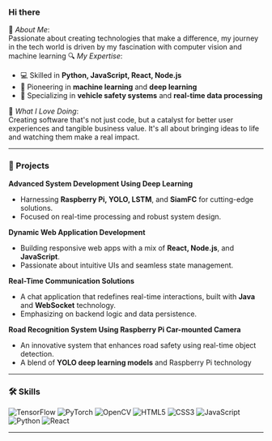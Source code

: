 
<!-- GitHub 统计卡片 -->
<!--![Yurawoo's GitHub stats](https://github-readme-stats.vercel.app/api?username=Yurawoo&show_icons=true&theme=radical&hide=contribs,issues,prs)-->



<!-- 最常用的编程语言 -->
<!-- [![Top Langs](https://github-readme-stats.vercel.app/api/top-langs/?username=Yurawoo&layout=compact&theme=radical)](https://github.com/anuraghazra/github-readme-stats -->

### Hi there

🌟 *About Me*:  
Passionate about creating technologies that make a difference, my journey in the tech world is driven by my fascination with computer vision and machine learning
🔍 *My Expertise*:  
- 💻 Skilled in **Python, JavaScript, React, Node.js**
- 🤖 Pioneering in **machine learning** and **deep learning**
- 🚗 Specializing in **vehicle safety systems** and **real-time data processing**

💜 *What I Love Doing*:  
Creating software that's not just code, but a catalyst for better user experiences and tangible business value. It's all about bringing ideas to life and watching them make a real impact.

---

### 🚀 Projects

**Advanced System Development Using Deep Learning**
- Harnessing **Raspberry Pi, YOLO, LSTM**, and **SiamFC** for cutting-edge solutions.
- Focused on real-time processing and robust system design.

**Dynamic Web Application Development**
- Building responsive web apps with a mix of **React, Node.js**, and **JavaScript**.
- Passionate about intuitive UIs and seamless state management.

**Real-Time Communication Solutions**
- A chat application that redefines real-time interactions, built with **Java** and **WebSocket** technology.
- Emphasizing on backend logic and data persistence.

**Road Recognition System Using Raspberry Pi Car-mounted Camera**
- An innovative system that enhances road safety using real-time object detection.
- A blend of **YOLO deep learning models** and Raspberry Pi technology

---

### 🛠 Skills

![TensorFlow](https://img.shields.io/badge/-TensorFlow-orange?style=flat-square&logo=TensorFlow)
![PyTorch](https://img.shields.io/badge/-PyTorch-ee4c2c?style=flat-square&logo=PyTorch&logoColor=white)
![OpenCV](https://img.shields.io/badge/-OpenCV-white?style=flat-square&logo=OpenCV)
![HTML5](https://img.shields.io/badge/-HTML5-E34F26?style=flat-square&logo=html5&logoColor=white)
![CSS3](https://img.shields.io/badge/-CSS3-1572B6?style=flat-square&logo=css3)
![JavaScript](https://img.shields.io/badge/-JavaScript-black?style=flat-square&logo=javascript)
![Python](https://img.shields.io/badge/-Python-3776AB?style=flat-square&logo=Python&logoColor=white)
![React](https://img.shields.io/badge/-React-61DAFB?style=flat-square&logo=react&logoColor=black)





---



<!--
**Yurawoo/Yurawoo** is a ✨ _special_ ✨ repository because its `README.md` (this file) appears on your GitHub profile.

Here are some ideas to get you started:

- 🔭 I’m currently working on ...
- 🌱 I’m currently learning ...
- 👯 I’m looking to collaborate on ...
- 🤔 I’m looking for help with ...
- 💬 Ask me about ...
- 📫 How to reach me: ...
- 😄 Pronouns: ...
- ⚡ Fun fact: ...
-->
